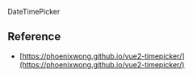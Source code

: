 DateTimePicker


## Reference
 - [https://phoenixwong.github.io/vue2-timepicker/](https://phoenixwong.github.io/vue2-timepicker/)